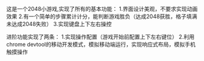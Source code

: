 这是一个2048小游戏,实现了所有的基本功能：	
1.界⾯设计美观，不要求实现动画效果 
2.有⼀个简单的步骤累计计分，能判断游戏胜负（达成2048获胜，格⼦填满未达成2048失败）
3.实现键盘上下左右操控 


进阶功能实现了两条：
1.实现操作配置（游戏开始前配置上下左右键位）
2.利⽤chrome	devtool的移动开发模式，模拟移动端运⾏，实现响应式布局，模拟⼿机触摸操作
